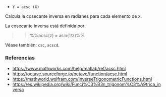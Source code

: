 - `Y = acsc (X)`

Calcula la cosecante inversa en radianes para cada elemento de `X`.

La cosecante inversa está definida por

> > %%acsc(z) = asin(1/z)%%

Véase también: `csc`, `acscd`.

### Referencias

- https://www.mathworks.com/help/matlab/ref/acsc.html
- https://octave.sourceforge.io/octave/function/acsc.html
- https://mathworld.wolfram.com/InverseTrigonometricFunctions.html
- https://es.wikipedia.org/wiki/Funci%C3%B3n_trigonom%C3%A9trica_inversa
